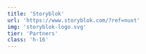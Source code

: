 ```yaml
---
title: 'Storyblok'
url: 'https://www.storyblok.com/?ref=nuxt'
img: 'storyblok-logo.svg'
tier: 'Partners'
class: 'h-16'
---
```

